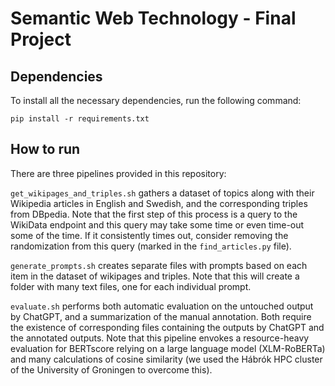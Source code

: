 # Semantic Web Technology - Final Project

## Dependencies

To install all the necessary dependencies, run the following command:

```
pip install -r requirements.txt
```

## How to run

There are three pipelines provided in this repository:

`get_wikipages_and_triples.sh` gathers a dataset of topics along with their Wikipedia articles in English and Swedish, and the corresponding triples from DBpedia. Note that the first step of this process is a query to the WikiData endpoint and this query may take some time or even time-out some of the time. If it consistently times out, consider removing the randomization from this query (marked in the `find_articles.py` file).

`generate_prompts.sh` creates separate files with prompts based on each item in the dataset of wikipages and triples. Note that this will create a folder with many text files, one for each individual prompt.

`evaluate.sh` performs both automatic evaluation on the untouched output by ChatGPT, and a summarization of the manual annotation. Both require the existence of corresponding files containing the outputs by ChatGPT and the annotated outputs. Note that this pipeline envokes a resource-heavy evaluation for BERTscore relying on a large language model (XLM-RoBERTa) and many calculations of cosine similarity (we used the Hábrók HPC cluster of the University of Groningen to overcome this). 
